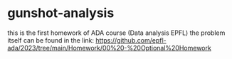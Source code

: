 # gunshot-analysis
this is the first homework of ADA course (Data analysis EPFL)
the problem itself can be found in the link:
https://github.com/epfl-ada/2023/tree/main/Homework/00%20-%20Optional%20Homework
